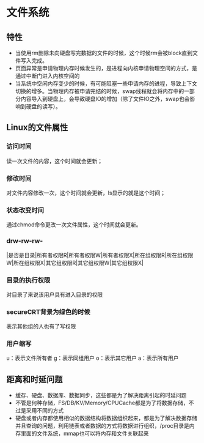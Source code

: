 # 文件系统

## 特性
* 当使用rm删除未向硬盘写完数据的文件的时候，这个时候rm会被block直到文件写入完成。
* 页面异常是申请物理内存时候发生的，是进程向内核申请物理空间的方式，是通过中断门进入内核空间的
* 当系统中空闲内存变少的时候，有可能阻塞一些申请内存的进程，导致上下文切换的增多。当物理内存被申请完结的时候，swap线程就会将内存中的一部分内容导入到硬盘上，会导致硬盘IO的增加（除了文件IO之外，swap也会影响到硬盘的读写）。

## Linux的文件属性
### 访问时间
读一次文件的内容，这个时间就会更新；
### 修改时间
对文件内容修改一次，这个时间就会更新，ls显示的就是这个时间；
### 状态改变时间
通过chmod命令更改一次文件属性，这个时间就会更新。
### drw-rw-rw-
|是否是目录|所有者权限R|所有者权限W|所有者权限X|所在组权限R|所在组权限W|所在组权限X|其它组权限R|其它组权限W|其它组权限X|
### 目录的执行权限
对目录了来说该用户具有进入目录的权限
### secureCRT背景为绿色的时候
表示其他组的人也有了写权限
### 用户缩写
u：表示文件所有者 
g：表示同组用户 
o：表示其它用户 
a：表示所有用户 

## 距离和时延问题
* 缓存、硬盘、数据库、数据同步，这些都是为了解决距离引起的时延问题
* 不管是何种存储，FS/DB/KV/Memory/CPUCache都是为了将数据存储，不过是采用不同的方式
* 硬盘或者内存都使用相似的数据结构将数据组织起来，都是为了解决数据存储并且查询的问题，利用链表或者数据的方式将数据进行组织，/proc目录是内存里面的文件系统，mmap也可以将内存和文件关联起来